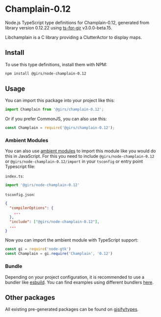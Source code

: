 
# Champlain-0.12

Node.js TypeScript type definitions for Champlain-0.12, generated from library version 0.12.22 using [ts-for-gir](https://github.com/gjsify/ts-for-gir) v3.0.0-beta.15.

Libchamplain is a C library providing a ClutterActor to display maps.

## Install

To use this type definitions, install them with NPM:
```bash
npm install @girs/node-champlain-0.12
```

## Usage

You can import this package into your project like this:
```ts
import Champlain from '@girs/champlain-0.12';
```

Or if you prefer CommonJS, you can also use this:
```ts
const Champlain = require('@girs/champlain-0.12');
```

### Ambient Modules

You can also use [ambient modules](https://github.com/gjsify/ts-for-gir/tree/main/packages/cli#ambient-modules) to import this module like you would do this in JavaScript.
For this you need to include `@girs/node-champlain-0.12` or `@girs/node-champlain-0.12/import` in your `tsconfig` or entry point Typescript file:

`index.ts`:
```ts
import '@girs/node-champlain-0.12'
```

`tsconfig.json`:
```json
{
  "compilerOptions": {
    ...
  },
  "include": ["@girs/node-champlain-0.12"],
  ...
}
```

Now you can import the ambient module with TypeScript support: 

```ts
const gi = require('node-gtk')
const Champlain = gi.require('Champlain', '0.12')
```



### Bundle

Depending on your project configuration, it is recommended to use a bundler like [esbuild](https://esbuild.github.io/). You can find examples using different bundlers [here](https://github.com/gjsify/ts-for-gir/tree/main/examples).

## Other packages

All existing pre-generated packages can be found on [gjsify/types](https://github.com/gjsify/types).

